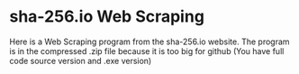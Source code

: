 # sha-256.io Web Scraping
Here is a Web Scraping program from the sha-256.io website.
The program is in the compressed .zip file because it is too big for github (You have full code source version and .exe version)
